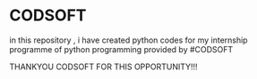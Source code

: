 # CODSOFT

in this repository , i have created python codes for my internship programme of python programming provided by #CODSOFT

THANKYOU CODSOFT FOR THIS OPPORTUNITY!!!
